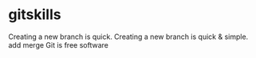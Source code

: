 # gitskills
Creating a new branch is quick.
Creating a new branch is quick & simple.
add merge
Git is free software
